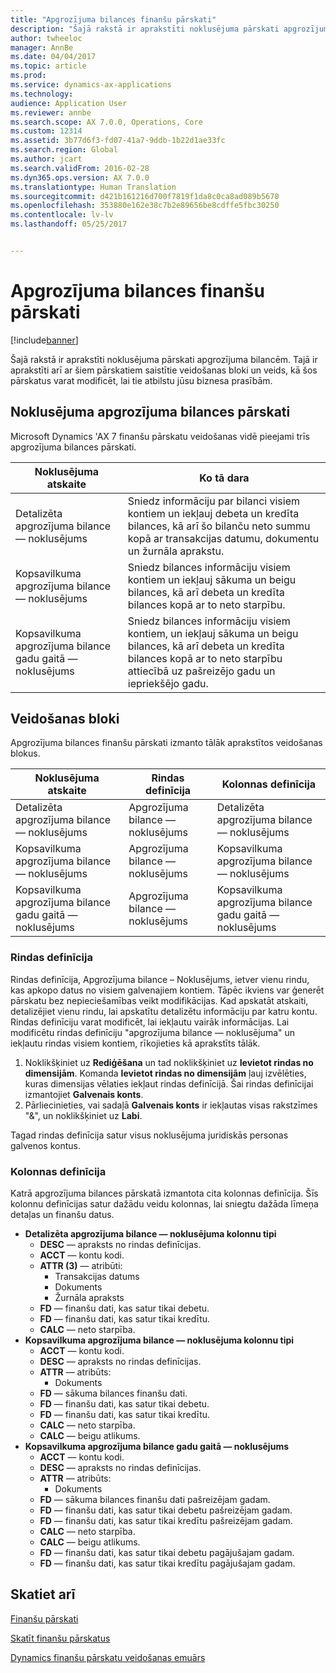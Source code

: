 ```yaml
---
title: "Apgrozījuma bilances finanšu pārskati"
description: "Šajā rakstā ir aprakstīti noklusējuma pārskati apgrozījuma bilancēm. Tajā ir aprakstīti arī ar šiem pārskatiem saistītie veidošanas bloki un veids, kā šos pārskatus varat modificēt, lai tie atbilstu jūsu biznesa prasībām."
author: twheeloc
manager: AnnBe
ms.date: 04/04/2017
ms.topic: article
ms.prod: 
ms.service: dynamics-ax-applications
ms.technology: 
audience: Application User
ms.reviewer: annbe
ms.search.scope: AX 7.0.0, Operations, Core
ms.custom: 12314
ms.assetid: 3b77d6f3-fd07-41a7-9ddb-1b22d1ae33fc
ms.search.region: Global
ms.author: jcart
ms.search.validFrom: 2016-02-28
ms.dyn365.ops.version: AX 7.0.0
ms.translationtype: Human Translation
ms.sourcegitcommit: d421b161216d700f7819f1da8c0ca8ad089b5670
ms.openlocfilehash: 353880e162e38c7b2e89656be8cdffe5fbc30250
ms.contentlocale: lv-lv
ms.lasthandoff: 05/25/2017


---
```


# <a name="trial-balance-financial-reports"></a>Apgrozījuma bilances finanšu pārskati

[!include[banner](../includes/banner.md)]


Šajā rakstā ir aprakstīti noklusējuma pārskati apgrozījuma bilancēm. Tajā ir aprakstīti arī ar šiem pārskatiem saistītie veidošanas bloki un veids, kā šos pārskatus varat modificēt, lai tie atbilstu jūsu biznesa prasībām. 

<a name="default-trial-balance-reports"></a>Noklusējuma apgrozījuma bilances pārskati
-----------------------------

Microsoft Dynamics 'AX 7 finanšu pārskatu veidošanas vidē pieejami trīs apgrozījuma bilances pārskati.

| Noklusējuma atskaite                                 | Ko tā dara                                                                                                                                                                                        |
|------------------------------------------------|-----------------------------------------------------------------------------------------------------------------------------------------------------------------------------------------------------|
| Detalizēta apgrozījuma bilance — noklusējums               | Sniedz informāciju par bilanci visiem kontiem un iekļauj debeta un kredīta bilances, kā arī šo bilanču neto summu kopā ar transakcijas datumu, dokumentu un žurnāla aprakstu.                  |
| Kopsavilkuma apgrozījuma bilance — noklusējums                | Sniedz bilances informāciju visiem kontiem un iekļauj sākuma un beigu bilances, kā arī debeta un kredīta bilances kopā ar to neto starpību.                                        |
| Kopsavilkuma apgrozījuma bilance gadu gaitā — noklusējums | Sniedz bilances informāciju visiem kontiem, un iekļauj sākuma un beigu bilances, kā arī debeta un kredīta bilances kopā ar to neto starpību attiecībā uz pašreizējo gadu un iepriekšējo gadu. |

## <a name="building-blocks"></a>Veidošanas bloki
Apgrozījuma bilances finanšu pārskati izmanto tālāk aprakstītos veidošanas blokus.

| Noklusējuma atskaite                                 | Rindas definīcija          | Kolonnas definīcija                              |
|------------------------------------------------|-------------------------|------------------------------------------------|
| Detalizēta apgrozījuma bilance — noklusējums               | Apgrozījuma bilance — noklusējums | Detalizēta apgrozījuma bilance — noklusējums               |
| Kopsavilkuma apgrozījuma bilance — noklusējums                | Apgrozījuma bilance — noklusējums | Kopsavilkuma apgrozījuma bilance — noklusējums                |
| Kopsavilkuma apgrozījuma bilance gadu gaitā — noklusējums | Apgrozījuma bilance — noklusējums | Kopsavilkuma apgrozījuma bilance gadu gaitā — noklusējums |

### <a name="row-definition"></a>Rindas definīcija

Rindas definīcija, Apgrozījuma bilance – Noklusējums, ietver vienu rindu, kas apkopo datus no visiem galvenajiem kontiem. Tāpēc ikviens var ģenerēt pārskatu bez nepieciešamības veikt modifikācijas. Kad apskatāt atskaiti, detalizējiet vienu rindu, lai apskatītu detalizētu informāciju par katru kontu. Rindas definīciju varat modificēt, lai iekļautu vairāk informācijas. Lai modificētu rindas definīciju "apgrozījuma bilance — noklusējuma" un iekļautu rindas visiem kontiem, rīkojieties kā aprakstīts tālāk.

1.  Noklikšķiniet uz **Rediģēšana** un tad noklikšķiniet uz **Ievietot rindas no dimensijām**. Komanda **Ievietot rindas no dimensijām** ļauj izvēlēties, kuras dimensijas vēlaties iekļaut rindas definīcijā. Šai rindas definīcijai izmantojiet **Galvenais konts**.
2.  Pārliecinieties, vai sadaļā **Galvenais konts** ir iekļautas visas rakstzīmes "&", un noklikšķiniet uz **Labi**.

Tagad rindas definīcija satur visus noklusējuma juridiskās personas galvenos kontus.

### <a name="column-definition"></a>Kolonnas definīcija

Katrā apgrozījuma bilances pārskatā izmantota cita kolonnas definīcija. Šīs kolonnu definīcijas satur dažādu veidu kolonnas, lai sniegtu dažāda līmeņa detaļas un finanšu datus.

-   **Detalizēta apgrozījuma bilance — noklusējuma kolonnu tipi**
    -   **DESC** — apraksts no rindas definīcijas.
    -   **ACCT** — kontu kodi.
    -   **ATTR (3)** — atribūti:
        -   Transakcijas datums
        -   Dokuments
        -   Žurnāla apraksts
    -   **FD** — finanšu dati, kas satur tikai debetu.
    -   **FD** — finanšu dati, kas satur tikai kredītu.
    -   **CALC** — neto starpība.
-   **Kopsavilkuma apgrozījuma bilance — noklusējuma kolonnu tipi**
    -   **ACCT** — kontu kodi.
    -   **DESC** — apraksts no rindas definīcijas.
    -   **ATTR** — atribūts:
        -   Dokuments
    -   **FD** — sākuma bilances finanšu dati.
    -   **FD** — finanšu dati, kas satur tikai debetu.
    -   **FD** — finanšu dati, kas satur tikai kredītu.
    -   **CALC** — neto starpība.
    -   **CALC** — beigu atlikums.
-   **Kopsavilkuma apgrozījuma bilance gadu gaitā — noklusējums**
    -   **ACCT** — kontu kodi.
    -   **DESC** — apraksts no rindas definīcijas.
    -   **ATTR** — atribūts:
        -   Dokuments
    -   **FD** — sākuma bilances finanšu dati pašreizējam gadam.
    -   **FD** — finanšu dati, kas satur tikai debetu pašreizējam gadam.
    -   **FD** — finanšu dati, kas satur tikai kredītu pašreizējam gadam.
    -   **CALC** — neto starpība.
    -   **CALC** — beigu atlikums.
    -   **FD** — finanšu dati, kas satur tikai debetu pagājušajam gadam.
    -   **FD** — finanšu dati, kas satur tikai kredītu pagājušajam gadam.

 

<a name="see-also"></a>Skatiet arī
--------

[Finanšu pārskati](financial-reporting-getting-started.md)

[Skatīt finanšu pārskatus](view-financial-reports.md)

[Dynamics finanšu pārskatu veidošanas emuārs](http://blogs.msdn.com/b/dynamics_financial_reporting/)




